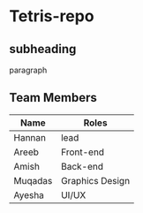 # Tetris-repo
## subheading
paragraph

## Team Members

| Name    | Roles           |
|---------|-----------------|
 | Hannan  | lead            |
 | Areeb   | Front-end       |
 | Amish   | Back-end        |
 | Muqadas | Graphics Design |
 | Ayesha  | UI/UX           |